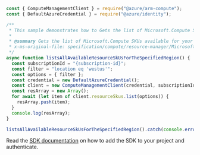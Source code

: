 ```javascript
const { ComputeManagementClient } = require("@azure/arm-compute");
const { DefaultAzureCredential } = require("@azure/identity");

/**
 * This sample demonstrates how to Gets the list of Microsoft.Compute SKUs available for your Subscription.
 *
 * @summary Gets the list of Microsoft.Compute SKUs available for your Subscription.
 * x-ms-original-file: specification/compute/resource-manager/Microsoft.Compute/stable/2021-07-01/examples/skus/ListAvailableResourceSkusForARegion.json
 */
async function listsAllAvailableResourceSkUsForTheSpecifiedRegion() {
  const subscriptionId = "{subscription-id}";
  const filter = "location eq 'westus'";
  const options = { filter };
  const credential = new DefaultAzureCredential();
  const client = new ComputeManagementClient(credential, subscriptionId);
  const resArray = new Array();
  for await (let item of client.resourceSkus.list(options)) {
    resArray.push(item);
  }
  console.log(resArray);
}

listsAllAvailableResourceSkUsForTheSpecifiedRegion().catch(console.error);
```

Read the [SDK documentation](https://github.com/Azure/azure-sdk-for-js/blob/%40azure%2Farm-compute_19.0.0/sdk/compute/arm-compute/README.md) on how to add the SDK to your project and authenticate.
